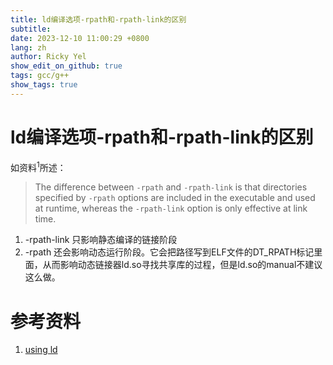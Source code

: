 ```yaml
---
title: ld编译选项-rpath和-rpath-link的区别
subtitle:
date: 2023-12-10 11:00:29 +0800
lang: zh
author: Ricky Yel
show_edit_on_github: true
tags: gcc/g++
show_tags: true
---
```


<!--more-->

# ld编译选项-rpath和-rpath-link的区别

如资料<sup>1</sup>所述：

> The difference between `-rpath` and `-rpath-link` is that directories specified by `-rpath` options are included in the executable and used at runtime, whereas the `-rpath-link` option is only effective at link time.

1. -rpath-link 只影响静态编译的链接阶段
2. -rpath 还会影响动态运行阶段。它会把路径写到ELF文件的DT_RPATH标记里面，从而影响动态链接器ld.so寻找共享库的过程，但是ld.so的manual不建议这么做。

# 参考资料

1. [using ld](https://ftp.gnu.org/old-gnu/Manuals/ld-2.9.1/html_mono/ld.html#TOC3)